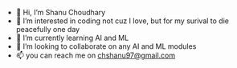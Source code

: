 - 👋 Hi, I’m Shanu Choudhary
- 👀 I’m interested in coding not cuz I love, but for my surival to die peacefully one day
- 🌱 I’m currently learning AI and ML
- 💞️ I’m looking to collaborate on any AI and ML modules
- 📫 you can reach me on chshanu97@gmail.com

<!---
Shanu-web/Shanu-web is a ✨ special ✨ repository because its `README.md` (this file) appears on your GitHub profile.
You can click the Preview link to take a look at your changes.
--->
